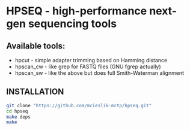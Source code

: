 # HPSEQ - high-performance next-gen sequencing tools #

## Available tools: ##

* hpcut - simple adapter trimming based on Hamming distance
* hpscan_cw - like grep for FASTQ files (GNU fgrep actually) 
* hpscan_sw - like the above but does full Smith-Waterman alignment

## INSTALLATION ##

```bash
git clone "https://github.com/mcieslik-mctp/hpseq.git"
cd hpseq
make deps
make

```
